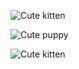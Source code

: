 
![Cute kitten](https://placekitten.com/400/600)

![Cute puppy](https://place-puppy.com/600x400)

![Cute kitten](https://placekitten.com/600/400)


